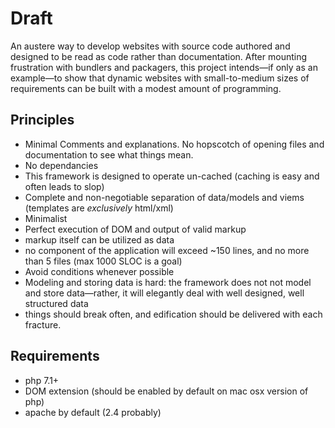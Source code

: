 # Draft

An austere way to develop websites with source code authored and designed to be read as code rather than documentation. After mounting frustration with bundlers and packagers, this project intends—if only as an example—to show that dynamic websites with small-to-medium sizes of requirements can be built with a modest amount of programming.



## Principles
- Minimal Comments and explanations. No hopscotch of opening files and documentation to see what things mean.
- No dependancies
- This framework is designed to operate un-cached (caching is easy and often leads to slop)
- Complete and non-negotiable separation of data/models and viems (templates are *exclusively* html/xml)
- Minimalist
- Perfect execution of DOM and output of valid markup
- markup itself can be utilized as data
- no component of the application will exceed ~150 lines, and no more than 5 files (max 1000 SLOC is a goal)
- Avoid conditions whenever possible
- Modeling and storing data is hard: the framework does not not model and store data—rather, it will elegantly deal with well designed, well structured data
- things should break often, and edification should be delivered with each fracture.


## Requirements

- php 7.1+
- DOM extension (should be enabled by default on mac osx version of php)
- apache by default (2.4 probably)